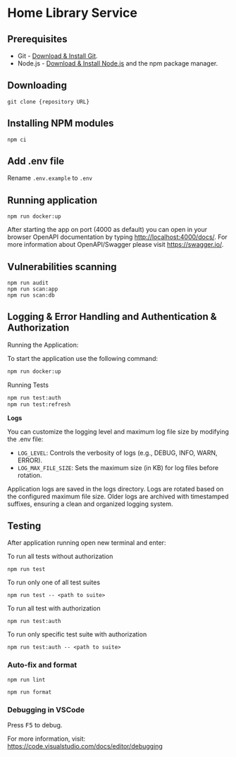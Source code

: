 # Home Library Service

## Prerequisites

- Git - [Download & Install Git](https://git-scm.com/downloads).
- Node.js - [Download & Install Node.js](https://nodejs.org/en/download/) and the npm package manager.

## Downloading

```
git clone {repository URL}
```

## Installing NPM modules

```
npm ci
```

## Add .env file

Rename `.env.example` to `.env`

## Running application

```
npm run docker:up
```

After starting the app on port (4000 as default) you can open
in your browser OpenAPI documentation by typing <http://localhost:4000/docs/>.
For more information about OpenAPI/Swagger please visit <https://swagger.io/>.

## Vulnerabilities scanning

```
npm run audit
npm run scan:app
npm run scan:db
```

## Logging & Error Handling and Authentication & Authorization

Running the Application:

To start the application use the following command:

```bash
npm run docker:up
```

Running Tests

```bash
npm run test:auth
npm run test:refresh
```

**Logs**

You can customize the logging level and maximum log file size by modifying the .env file:

- `LOG_LEVEL`: Controls the verbosity of logs (e.g., DEBUG, INFO, WARN, ERROR).
- `LOG_MAX_FILE_SIZE`: Sets the maximum size (in KB) for log files before rotation.

Application logs are saved in the logs directory.
Logs are rotated based on the configured maximum file size. Older logs are archived with timestamped suffixes, ensuring a clean and organized logging system.

## Testing

After application running open new terminal and enter:

To run all tests without authorization

```
npm run test
```

To run only one of all test suites

```
npm run test -- <path to suite>
```

To run all test with authorization

```
npm run test:auth
```

To run only specific test suite with authorization

```
npm run test:auth -- <path to suite>
```

### Auto-fix and format

```
npm run lint
```

```
npm run format
```

### Debugging in VSCode

Press <kbd>F5</kbd> to debug.

For more information, visit: <https://code.visualstudio.com/docs/editor/debugging>
